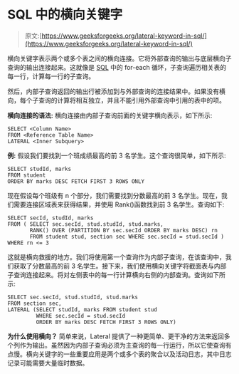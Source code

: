 # SQL 中的横向关键字

> 原文:[https://www.geeksforgeeks.org/lateral-keyword-in-sql/](https://www.geeksforgeeks.org/lateral-keyword-in-sql/)

横向关键字表示两个或多个表之间的横向连接。它将外部查询的输出与底层横向子查询的输出连接起来。这就像是 [SQL](https://www.geeksforgeeks.org/sql-tutorial/) 中的 for-each 循环，子查询遍历相关表的每一行，计算每一行的子查询。

然后，内部子查询返回的输出行被添加到与外部查询的连接结果中。如果没有横向，每个子查询的计算将相互独立，并且不能引用外部查询中引用的表中的项。

**横向连接的语法:**
横向连接由内部子查询前面的关键字横向表示，如下所示:

```
SELECT <Column Name>
FROM <Reference Table Name>
LATERAL <Inner Subquery> 
```

**例:**
假设我们要找到一个班成绩最高的前 3 名学生。这个查询很简单，如下所示:

```
SELECT studId, marks 
FROM student 
ORDER BY marks DESC FETCH FIRST 3 ROWS ONLY 
```

现在假设每个班级有 n 个部分，我们需要找到分数最高的前 3 名学生。现在，我们需要连接区域表来获得结果，并使用 Rank()函数找到前 3 名学生。查询如下:

```
SELECT secId, studId, marks 
FROM ( SELECT sec.secId, stud.studId, stud.marks, 
       RANK() OVER (PARTITION BY sec.secId ORDER BY marks DESC) rn 
       FROM student stud, section sec WHERE sec.secId = stud.secId )
WHERE rn <= 3 
```

这就是横向救援的地方。我们将使用第一个查询作为内部子查询，在该查询中，我们获取了分数最高的前 3 名学生。接下来，我们使用横向关键字将截面表与内部子查询连接起来。将对左侧表中的每一行计算横向右侧的内部查询。查询如下所示:

```
SELECT sec.secId, stud.studId, stud.marks 
FROM section sec,
LATERAL (SELECT studId, marks FROM student stud 
         WHERE sec.secId = stud.secId 
         ORDER BY marks DESC FETCH FIRST 3 ROWS ONLY) 
```

**为什么使用横向？**
简单来说，Lateral 提供了一种更简单、更干净的方法来返回多个列作为输出。虽然因为内部子查询必须为主查询的每一行运行，所以它使查询有点慢。横向关键字的一些重要应用是两个或多个表的聚合以及活动日志，其中日志记录可能需要大量临时数据。